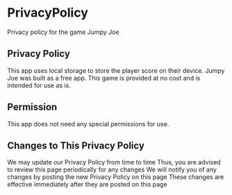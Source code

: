 # PrivacyPolicy
Privacy policy for the game Jumpy Joe

## Privacy Policy
This app uses local storage to store the player score on their device.
Jumpy Joe was built as a free app. This game is provided at no cost and is intended for use as is.

## Permission
This app does not need any special permissions for use.

## Changes to This Privacy Policy
We may update our Privacy Policy from time to time
Thus, you are advised to review this page periodically for any changes
We will notify you of any changes by posting the new Privacy Policy on this page
These changes are effective immediately after they are posted on this page
